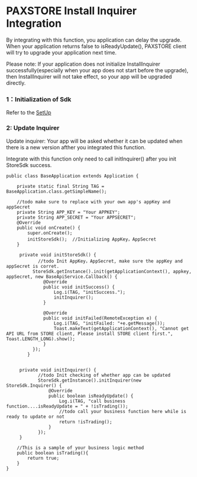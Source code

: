 # PAXSTORE Install Inquirer Integration


By integrating with this function, you application can delay the upgrade.
When your application returns false to isReadyUpdate(), PAXSTORE client will try to upgrade your application next time.

Please note: If your application does not initialize InstallInquirer successfully(especially when your app does not start before the upgrade), then InstallInquirer will not take effect, so your app will be upgraded directly.

### 1：Initialization of Sdk
Refer to the [SetUp](../README.md)

### 2: Update Inquirer
Update inquirer: Your app will be asked whether it can be updated when there is a new version afther you
integrated this function.

Integrate with this function only need to call initInquirer() after you init StoreSdk success.

    public class BaseApplication extends Application {

        private static final String TAG = BaseApplication.class.getSimpleName();

        //todo make sure to replace with your own app's appKey and appSecret
        private String APP_KEY = "Your APPKEY";
        private String APP_SECRET = "Your APPSECRET";
        @Override
        public void onCreate() {
            super.onCreate();
            initStoreSdk();  //Initializing AppKey，AppSecret
        }

         private void initStoreSdk() {
                //todo Init AppKey，AppSecret, make sure the appKey and appSecret is corret.
              StoreSdk.getInstance().init(getApplicationContext(), appkey, appSecret, new BaseApiService.Callback() {
                  @Override
                  public void initSuccess() {
                      Log.i(TAG, "initSuccess.");
                      initInquirer();
                  }

                  @Override
                  public void initFailed(RemoteException e) {
                      Log.i(TAG, "initFailed: "+e.getMessage());
                      Toast.makeText(getApplicationContext(), "Cannot get API URL from STORE client, Please install STORE client first.", Toast.LENGTH_LONG).show();
                  }
              });
            }


         private void initInquirer() {
                //todo Init checking of whether app can be updated
                StoreSdk.getInstance().initInquirer(new StoreSdk.Inquirer() {
                    @Override
                    public boolean isReadyUpdate() {
                        Log.i(TAG, "call business function....isReadyUpdate = " + !isTrading());
                        //todo call your business function here while is ready to update or not
                        return !isTrading();
                    }
                });
         }

        //This is a sample of your business logic method
        public boolean isTrading(){
            return true;
        }
    }

